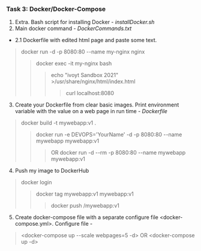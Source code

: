 ### Task 3: Docker/Docker-Compose
1. Extra. Bash script for installing Docker - *installDocker.sh*
2. Main docker command - *DockerCommands.txt*
* 2.1 Dockerfile with edited html page and paste some text. 
> docker run -d -p 8080:80 --name my-nginx nginx
>> docker exec -it my-nginx bash
>>> echo "ivoyt Sandbox 2021" >/usr/share/nginx/html/index.html 
>>>> curl localhost:8080
3. Create your Dockerfile from clear basic images. Print environment variable with the value on a web page in run time - *Dockerfile*
> docker build -t mywebapp:v1 .
>> docker run -e DEVOPS='YourName'  -d -p 8080:80 --name mywebapp mywebapp:v1 
>>> OR docker run -d --rm -p 8080:80 --name mywebapp mywebapp:v1 
4. Push my image to DockerHub
> docker login
>> docker tag mywebapp:v1 mywebapp:v1
>>> docker push <yourDockerID>/mywebapp:v1
5. Create docker-compose file with a separate configure file <docker-compose.yml>. Configure file - <envConfig>
> <docker-compose up --scale webpages=5 -d>  OR <docker-compose up -d>
